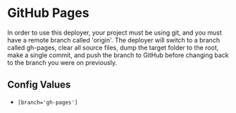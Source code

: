 # GitHub Pages
In order to use this deployer, your project must be using git, and you must have a remote branch called 'origin'. The deployer will switch to a branch called gh-pages, clear all source files, dump the target folder to the root, make a single commit, and push the branch to GitHub before changing back to the branch you were on previously.

## Config Values
 - `[branch='gh-pages']`
